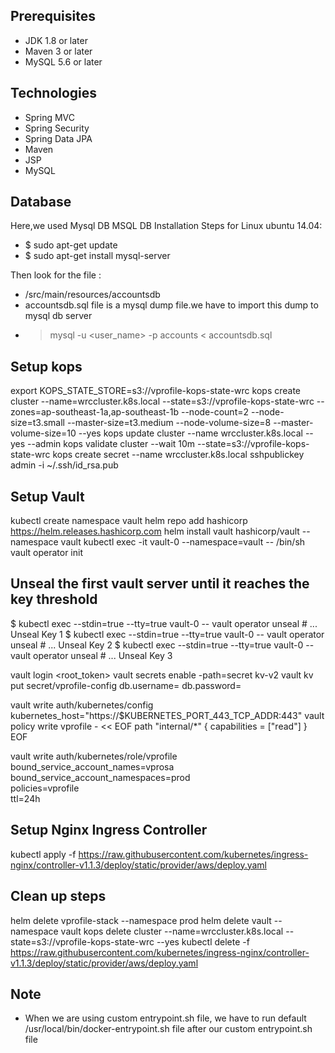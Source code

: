 ## Prerequisites
- JDK 1.8 or later
- Maven 3 or later
- MySQL 5.6 or later

## Technologies 
- Spring MVC
- Spring Security
- Spring Data JPA
- Maven
- JSP
- MySQL
## Database
Here,we used Mysql DB 
MSQL DB Installation Steps for Linux ubuntu 14.04:
- $ sudo apt-get update
- $ sudo apt-get install mysql-server

Then look for the file :
- /src/main/resources/accountsdb
- accountsdb.sql file is a mysql dump file.we have to import this dump to mysql db server
- > mysql -u <user_name> -p accounts < accountsdb.sql


## Setup kops
export KOPS_STATE_STORE=s3://vprofile-kops-state-wrc
kops create cluster --name=wrccluster.k8s.local --state=s3://vprofile-kops-state-wrc --zones=ap-southeast-1a,ap-southeast-1b --node-count=2 --node-size=t3.small --master-size=t3.medium --node-volume-size=8 --master-volume-size=10 --yes
kops update cluster --name wrccluster.k8s.local --yes --admin
kops validate cluster --wait 10m --state=s3://vprofile-kops-state-wrc
kops create secret --name wrccluster.k8s.local sshpublickey admin -i ~/.ssh/id_rsa.pub

## Setup Vault
kubectl create namespace vault
helm repo add hashicorp https://helm.releases.hashicorp.com
helm install vault hashicorp/vault --namespace vault
kubectl exec -it vault-0 --namespace=vault -- /bin/sh
vault operator init

## Unseal the first vault server until it reaches the key threshold
$ kubectl exec --stdin=true --tty=true vault-0 -- vault operator unseal # ... Unseal Key 1
$ kubectl exec --stdin=true --tty=true vault-0 -- vault operator unseal # ... Unseal Key 2
$ kubectl exec --stdin=true --tty=true vault-0 -- vault operator unseal # ... Unseal Key 3

vault login <root_token>
vault secrets enable -path=secret kv-v2
vault kv put secret/vprofile-config db.username=<username> db.password=<password>

vault write auth/kubernetes/config kubernetes_host="https://$KUBERNETES_PORT_443_TCP_ADDR:443"
vault policy write vprofile - << EOF
path "internal/*" {
  capabilities = ["read"]
}
EOF

vault write auth/kubernetes/role/vprofile \
bound_service_account_names=vprosa \
bound_service_account_namespaces=prod \
policies=vprofile \
ttl=24h

<!-- kubectl create serviceaccount vprosa --namespace prod -->

## Setup Nginx Ingress Controller
kubectl apply -f https://raw.githubusercontent.com/kubernetes/ingress-nginx/controller-v1.1.3/deploy/static/provider/aws/deploy.yaml

## Clean up steps
helm delete vprofile-stack --namespace prod
helm delete vault --namespace vault
kops delete cluster --name=wrccluster.k8s.local --state=s3://vprofile-kops-state-wrc --yes
kubectl delete -f https://raw.githubusercontent.com/kubernetes/ingress-nginx/controller-v1.1.3/deploy/static/provider/aws/deploy.yaml

## Note
- When we are using custom entrypoint.sh file, we have to run default /usr/local/bin/docker-entrypoint.sh file after our custom entrypoint.sh file